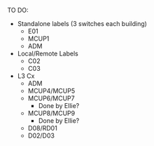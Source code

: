 TO DO:
- Standalone labels (3 switches each building)
	- E01
	- MCUP1
	- ADM
- Local/Remote Labels
	- C02
	- C03
- L3 Cx
	- ADM
	- MCUP4/MCUP5
	- MCUP6/MCUP7
		- Done by Ellie?
	- MCUP8/MCUP9
		- Done by Ellie?
	- D08/RD01
	- D02/D03